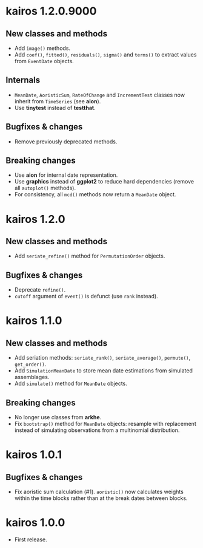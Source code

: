 # kairos 1.2.0.9000
## New classes and methods
* Add `image()` methods.
* Add `coef()`, `fitted()`, `residuals()`, `sigma()` and `terms()` to extract values from `EventDate` objects.

## Internals
* `MeanDate`, `AoristicSum`, `RateOfChange` and `IncrementTest` classes now inherit from `TimeSeries` (see **aion**).
* Use **tinytest** instead of **testthat**.

## Bugfixes & changes
* Remove previously deprecated methods.

## Breaking changes
* Use **aion** for internal date representation.
* Use **graphics** instead of **ggplot2** to reduce hard dependencies (remove all `autoplot()` methods).
* For consistency, all `mcd()` methods now return a `MeanDate` object.

# kairos 1.2.0
## New classes and methods
* Add `seriate_refine()` method for `PermutationOrder` objects.

## Bugfixes & changes
* Deprecate `refine()`.
* `cutoff` argument of `event()` is defunct (use `rank` instead).

# kairos 1.1.0
## New classes and methods
* Add seriation methods: `seriate_rank()`, `seriate_average()`, `permute()`, `get_order()`.
* Add `SimulationMeanDate` to store mean date estimations from simulated assemblages.
* Add `simulate()` method for `MeanDate` objects.

## Breaking changes
* No longer use classes from **arkhe**.
* Fix `bootstrap()` method for `MeanDate` objects: resample with replacement instead of simulating observations from a multinomial distribution.

# kairos 1.0.1
## Bugfixes & changes
* Fix aoristic sum calculation (#1). `aoristic()` now calculates weights within the time blocks rather than at the break dates between blocks.

# kairos 1.0.0
* First release.
